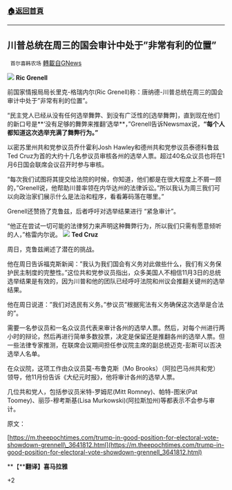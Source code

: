 ###  [:house:返回首頁](https://github.com/ourhimalayas/txt)
---

## 川普总统在周三的国会审计中处于&#8221;非常有利的位置&#8221;
` 首尔喜韩农场` [轉載自GNews](https://gnews.org/zh-hans/714086/)

![]()![](https://gnews.org/wp-content/uploads/2021/01/800px-Richard_Grenell_official_portrait.jpg)
**Ric Grenell**

前国家情报局局长里克-格瑞内尔(Ric Grenell)称：唐纳德-川普总统在周三的国会审计中处于”非常有利的位置”。

“民主党人已经从没有任何选举舞弊、到没有广泛性的[选举舞弊]，直到现在他们的新口号是**‘没有足够的舞弊来推翻’选举**，”Grenell告诉Newsmax说，**“每个人都知道这次选举充满了舞弊行为。”**

以密苏里州共和党参议员乔什霍利Josh Hawley和德州共和党参议员泰德科鲁兹Ted Cruz为首的大约十几名参议员审核各州的选举人票。超过40名众议员也将在1月6日国会联席会议召开时参与审核。

“每次我们试图将其提交给法院的时候，你知道，他们都是在很大程度上不屑一顾的，”Grenell说，他帮助川普率领在内华达州的法律诉讼。”所以我认为周三我们可以向政治家们展示什么是法治和程序，看看筹码落在哪里。”

Grenell还赞扬了克鲁兹，后者呼吁对选举结果进行 “紧急审计”。

“他正在尝试一切可能的法律努力来声明这种舞弊行为，所以我们只需有愿意倾听的人，”格雷内尔说。
![]()![](https://gnews.org/wp-content/uploads/2021/01/Ted_Cruz_official_portrait_113th_Congress.jpg)
**Ted Cruz**

周日，克鲁兹阐述了潜在的挑战。

他在周日告诉福克斯新闻：”我认为我们国会有义务对此做些什么，我们有义务保护民主制度的完整性。”这位共和党参议员指出，众多美国人不相信11月3日的总统选举结果是有效的，因为川普和他的团队已经呼吁法院和州议会推翻关键州的选举结果。

他在周日说道：”我们对选民有义务。”参议员”根据宪法有义务确保这次选举是合法的”。

需要一名参议员和一名众议员代表来审计各州的选举人票。然后，对每个州进行两小时的辩论，然后再进行简单多数投票，决定是保留还是推翻各州的选举人票。但一些法律专家推测，在联席会议期间担任参议院主席的副总统迈克-彭斯可以否决选举人名单。

在众议院，这项工作由众议员莫-布鲁克斯（Mo Brooks）（阿拉巴马州共和党）领导，他11月份告诉《大纪元时报》，他将审计各州的选举人票。

几位共和党人，包括参议员米特-罗姆尼(Mitt Romney)、帕特-图米(Pat Toomey)、丽莎-穆考斯基(Lisa Murkowski)(阿拉斯加州)等都表示不会参与审计。

原文：

[https://m.theepochtimes.com/trump-in-good-position-for-electoral-vote-showdown-grennell\_3641812.html](https://m.theepochtimes.com/trump-in-good-position-for-electoral-vote-showdown-grennell_3641812.html)

**【****翻译】喜马拉雅**

+2
